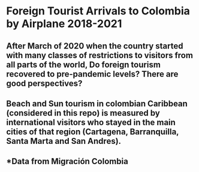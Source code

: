 # Foreign Tourist Arrivals to Colombia by Airplane 2018-2021

## After March of 2020 when the country started with many classes of restrictions to visitors from all parts of the world, Do foreign tourism recovered to pre-pandemic levels? There are good perspectives?


## Beach and Sun tourism in colombian Caribbean (considered in this repo) is measured by international visitors who stayed in the main cities of that region (Cartagena, Barranquilla, Santa Marta and San Andres).

## *Data from Migración Colombia

